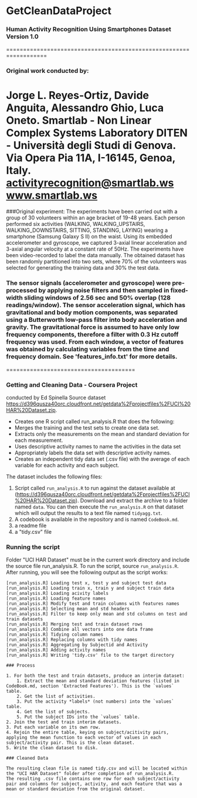 GetCleanDataProject
===================
### Human Activity Recognition Using Smartphones Dataset Version 1.0
==================================================================
### Original work conducted by: 
Jorge L. Reyes-Ortiz, Davide Anguita, Alessandro Ghio, Luca Oneto.
Smartlab - Non Linear Complex Systems Laboratory
DITEN - Università degli Studi di Genova.
Via Opera Pia 11A, I-16145, Genoa, Italy.
activityrecognition@smartlab.ws
www.smartlab.ws
==================================================================
###Original experiment:
The experiments have been carried out with a group of 30 volunteers within an age bracket of 19-48 years. Each person performed six activities (WALKING, WALKING_UPSTAIRS, WALKING_DOWNSTAIRS, SITTING, STANDING, LAYING) wearing a smartphone (Samsung Galaxy S II) on the waist. Using its embedded accelerometer and gyroscope, we captured 3-axial linear acceleration and 3-axial angular velocity at a constant rate of 50Hz. The experiments have been video-recorded to label the data manually. The obtained dataset has been randomly partitioned into two sets, where 70% of the volunteers was selected for generating the training data and 30% the test data. 

### The sensor signals (accelerometer and gyroscope) were pre-processed by applying noise filters and then sampled in fixed-width sliding windows of 2.56 sec and 50% overlap (128 readings/window). The sensor acceleration signal, which has gravitational and body motion components, was separated using a Butterworth low-pass filter into body acceleration and gravity. The gravitational force is assumed to have only low frequency components, therefore a filter with 0.3 Hz cutoff frequency was used. From each window, a vector of features was obtained by calculating variables from the time and frequency domain. See 'features_info.txt' for more details. 
======================================
### Getting and Cleaning Data - Coursera Project
conducted by Ed Spinella
Source dataset https://d396qusza40orc.cloudfront.net/getdata%2Fprojectfiles%2FUCI%20HAR%20Dataset.zip.

*  Creates one R script called run_analysis.R that does the following:
*  Merges the training and the test sets to create one data set.
*  Extracts only the measurements on the mean and standard deviation for each measurement.
*  Uses descriptive activity names to name the activities in the data set
*  Appropriately labels the data set with descriptive activity names.
*  Creates an independent tidy data set (.csv file) with the average of each variable for each activity and each subject.

The dataset includes the following files:
1. Script called `run_analysis.R` to run against the dataset available at (https://d396qusza40orc.cloudfront.net/getdata%2Fprojectfiles%2FUCI%20HAR%20Dataset.zip).
Download and extract the archive to a folder named `data`. You can then execute the `run_analysis.R` on that dataset which will output the results to a text file named `tidyagg.txt`.
2. A codebook is available in the repository and is named `CodeBook.md`.
3. a readme file
4. a "tidy.csv" file

### Running the script
Folder "UCI HAR Dataset" must be in the current work directory and include the source file run_analysis.R.
To run the script, source `run_analysis.R`. After running, you will see the following output as the script works:

```
[run_analysis.R] Loading test x, test y and subject test data
[run_analysis.R] Loading train x, train y and subject train data
[run_analysis.R] Loading acivity labels
[run_analysis.R] Loading feature names 
[run_analysis.R] Modify test and train columns with features names
[run_analysis.R] Selecting mean and std headers 
[run_analysis.R] Filter to keep only mean and std columns on test and train datasets
[run_analysis.R] Merging test and train dataset rows   
[run_analysis.R] Combine all vectors into one data frame
[run_analysis.R] Tidying column names
[run_analysis.R] Replacing columns with tidy names
[run_analysis.R] Aggregating by Subjectid and Activity
[run_analysis.R] Adding activity names
[run_analysis.R] Writing 'tidy.csv' file to the target directory 

### Process

1. For both the test and train datasets, produce an interim dataset:
    1. Extract the mean and standard deviation features (listed in CodeBook.md, section 'Extracted Features'). This is the `values` table.
    2. Get the list of activities.
    3. Put the activity *labels* (not numbers) into the `values` table.
    4. Get the list of subjects.
    5. Put the subject IDs into the `values` table.
2. Join the test and train interim datasets.
3. Put each variable on its own row.
4. Rejoin the entire table, keying on subject/acitivity pairs, applying the mean function to each vector of values in each subject/activity pair. This is the clean dataset.
5. Write the clean dataset to disk.

### Cleaned Data

The resulting clean file is named tidy.csv and will be located within the "UCI HAR Dataset" folder after completion of run_analysis.R.
The resulting .csv file contains one row for each subject/activity pair and columns for subject, activity, and each feature that was a mean or standard deviation from the original dataset.
